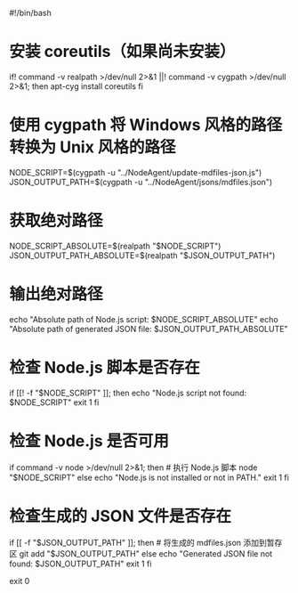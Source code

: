 #!/bin/bash

# 安装 coreutils（如果尚未安装）
if! command -v realpath >/dev/null 2>&1 ||! command -v cygpath >/dev/null 2>&1; then
    apt-cyg install coreutils
fi

# 使用 cygpath 将 Windows 风格的路径转换为 Unix 风格的路径
NODE_SCRIPT=$(cygpath -u "../NodeAgent/update-mdfiles-json.js")
JSON_OUTPUT_PATH=$(cygpath -u "../NodeAgent/jsons/mdfiles.json")

# 获取绝对路径
NODE_SCRIPT_ABSOLUTE=$(realpath "$NODE_SCRIPT")
JSON_OUTPUT_PATH_ABSOLUTE=$(realpath "$JSON_OUTPUT_PATH")

# 输出绝对路径
echo "Absolute path of Node.js script: $NODE_SCRIPT_ABSOLUTE"
echo "Absolute path of generated JSON file: $JSON_OUTPUT_PATH_ABSOLUTE"

# 检查 Node.js 脚本是否存在
if [[! -f "$NODE_SCRIPT" ]]; then
    echo "Node.js script not found: $NODE_SCRIPT"
    exit 1
fi

# 检查 Node.js 是否可用
if command -v node >/dev/null 2>&1; then
    # 执行 Node.js 脚本
    node "$NODE_SCRIPT"
else
    echo "Node.js is not installed or not in PATH."
    exit 1
fi

# 检查生成的 JSON 文件是否存在
if [[ -f "$JSON_OUTPUT_PATH" ]]; then
    # 将生成的 mdfiles.json 添加到暂存区
    git add "$JSON_OUTPUT_PATH"
else
    echo "Generated JSON file not found: $JSON_OUTPUT_PATH"
    exit 1
fi

exit 0